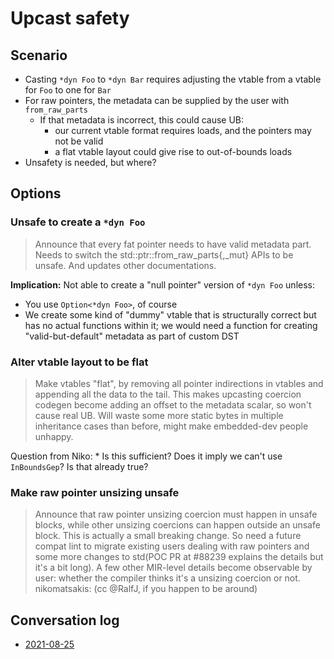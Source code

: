 # Upcast safety

## Scenario

* Casting `*dyn Foo` to `*dyn Bar` requires adjusting the vtable from a vtable for `Foo` to one for `Bar`
* For raw pointers, the metadata can be supplied by the user with `from_raw_parts`
    * If that metadata is incorrect, this could cause UB:
        * our current vtable format requires loads, and the pointers may not be valid
        * a flat vtable layout could give rise to out-of-bounds loads
* Unsafety is needed, but where?

## Options

### Unsafe to create a `*dyn Foo`

> Announce that every fat pointer needs to have valid metadata part. Needs to switch the std::ptr::from_raw_parts{,_mut} APIs to be unsafe. And updates other documentations.

**Implication:** Not able to create a "null pointer" version of `*dyn Foo` unless:

* You use `Option<*dyn Foo>`, of course
* We create some kind of "dummy" vtable that is structurally correct but has no actual functions within it; we would need a function for creating "valid-but-default" metadata as part of custom DST

### Alter vtable layout to be flat

> Make vtables "flat", by removing all pointer indirections in vtables and appending all the data to the tail. This makes upcasting coercion codegen become adding an offset to the metadata scalar, so won't cause real UB. Will waste some more static bytes in multiple inheritance cases than before, might make embedded-dev people unhappy.

Question from Niko:
    * Is this sufficient? Does it imply we can't use `InBoundsGep`? Is that already true?

### Make raw pointer unsizing unsafe

> Announce that raw pointer unsizing coercion must happen in unsafe blocks, while other unsizing coercions can happen outside an unsafe block. This is actually a small breaking change. So need a future compat lint to migrate existing users dealing with raw pointers and some more changes to std(POC PR at #88239 explains the details but it's a bit long). A few other MIR-level details become observable by user: whether the compiler thinks it's a unsizing coercion or not.
nikomatsakis: (cc @RalfJ, if you happen to be around)

## Conversation log

* [2021-08-25](https://zulip-archive.rust-lang.org/stream/144729-wg-traits/topic/object.20upcasting.html#250616592)
